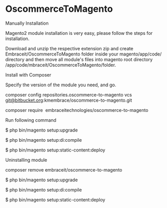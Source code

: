 
# OscommerceToMagento

Manually Installation

Magento2 module installation is very easy, please follow the steps for installation.


Download and unzip the respective extension zip and create Embraceit/OscommerceToMagento  folder inside your magento/app/code/ directory and then move all module's files into magento root directory /app/code/mbraceit/OscommerceToMagento/folder.



Install with Composer



Specify the version of the module you need, and go.

composer config repositories.oscommerce-to-magento vcs git@bitbucket.org:kmembrace/oscommerce-to-magento.git 

composer require  embraceitechnologies/oscommerce-to-magento


Run following command 

$ php bin/magento setup:upgrade

$ php bin/magento setup:di:compile

$ php bin/magento setup:static-content:deploy

Uninstalling module

composer remove  embraceit/oscommerce-to-magento

$ php bin/magento setup:upgrade

$ php bin/magento setup:di:compile

$ php bin/magento setup:static-content:deploy
